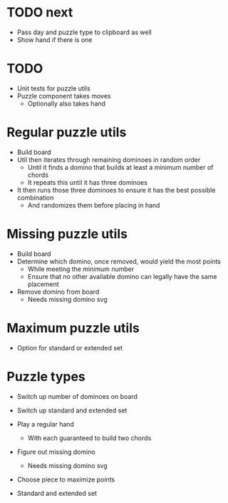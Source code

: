 # TODO next
* Pass day and puzzle type to clipboard as well
* Show hand if there is one

# TODO
* Unit tests for puzzle utils
* Puzzle component takes moves
    * Optionally also takes hand

# Regular puzzle utils
* Build board
* Util then iterates through remaining dominoes in random order
    * Until it finds a domino that builds at least a minimum number of chords
    * It repeats this until it has three dominoes
* It then runs those three dominoes to ensure it has the best possible combination
    * And randomizes them before placing in hand

# Missing puzzle utils
* Build board
* Determine which domino, once removed, would yield the most points
    * While meeting the minimum number
    * Ensure that no other available domino can legally have the same placement
* Remove domino from board
    * Needs missing domino svg

# Maximum puzzle utils
* Option for standard or extended set
# Puzzle types
* Switch up number of dominoes on board
* Switch up standard and extended set
* Play a regular hand
    * With each guaranteed to build two chords
* Figure out missing domino
    * Needs missing domino svg
* Choose piece to maximize points

* Standard and extended set
